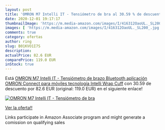```yaml
---
layout: post
title: 'OMRON M7 Intelli IT - Tensiómetro de bra al 30.59 % de descuento'
date: 2020-12-01 19:17:17
thumbnailImage: 'https://m.media-amazon.com/images/I/416312OaoUL._SL200_.jpg'
images: [ 'https://m.media-amazon.com/images/I/416312OaoUL._SL200_.jpg' ]
comments: true
category: ofertas
author: ring
slug: B01KVO1I7S
description:
actualPrice: 82.6 EUR
comparePrice: 119.0 EUR
inStock: true
---
```


Está [OMRON M7 Intelli IT - Tensiómetro de brazo  Bluetooth  aplicación OMRON Connect para móviles  tecnología Intelli Wrap Cuff](https://www.amazon.es/dp/B01KVO1I7S/?tag=tolees-21) con 30.59 de descuento por 82.6 EUR (original: 119.0 EUR) en el siguiente enlace!

[![OMRON M7 Intelli IT - Tensiómetro de bra](https://m.media-amazon.com/images/I/416312OaoUL._SL200_.jpg)](https://www.amazon.es/dp/B01KVO1I7S/?tag=tolees-21)

[Ver la oferta!!](https://www.amazon.es/dp/B01KVO1I7S/?tag=tolees-21)

Links participate in Amazon Associate program and might generate a comission on qualifying sales


